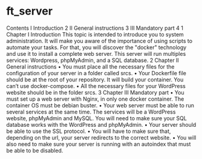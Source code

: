 # ft_server
Contents
I Introduction 2
II General instructions 3
III Mandatory part 4
1
Chapter I
Introduction
This topic is intended to introduce you to system administration. It will make you aware
of the importance of using scripts to automate your tasks. For that, you will discover
the "docker" technology and use it to install a complete web server. This server will run
multiples services: Wordpress, phpMyAdmin, and a SQL database.
2
Chapter II
General instructions
• You must place all the necessary files for the configuration of your server in a folder
called srcs.
• Your Dockerfile file should be at the root of your repository. It will build your
container. You can’t use docker-compose.
• All the necessary files for your WordPress website should be in the folder srcs.
3
Chapter III
Mandatory part
• You must set up a web server with Nginx, in only one docker container. The
container OS must be debian buster.
• Your web server must be able to run several services at the same time. The services
will be a WordPress website, phpMyAdmin and MySQL. You will need to make
sure your SQL database works with the WordPress and phpMyAdmin.
• Your server should be able to use the SSL protocol.
• You will have to make sure that, depending on the url, your server redirects to the
correct website.
• You will also need to make sure your server is running with an autoindex that must
be able to be disabled.
